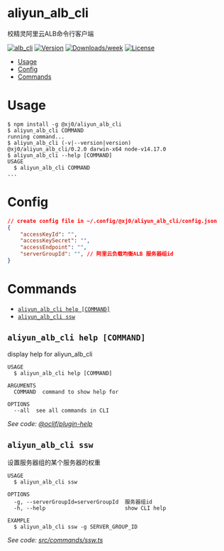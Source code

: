 aliyun_alb_cli
===========

校精灵阿里云ALB命令行客户端

[![alb_cli](https://img.shields.io/badge/cli-oclif-brightgreen.svg)](https://www.npmjs.com/package/@xj0/alb_cli)
[![Version](https://img.shields.io/npm/v/@xj0/alb_cli)](https://npmjs.com/package/@xj0/alb_cli)
[![Downloads/week](https://img.shields.io/npm/dt/@xj0/alb_cli)](https://npmjs.org/package/@xj0/alb_cli)
[![License](https://img.shields.io/npm/l/@xj0/alb_cli)](https://github.com/xiaojing0/aliyun_alb_cli/blob/master/package.json)

<!-- toc -->
* [Usage](#usage)
* [Config](#config)
* [Commands](#commands)
<!-- tocstop -->
# Usage
<!-- usage -->
```sh-session
$ npm install -g @xj0/aliyun_alb_cli
$ aliyun_alb_cli COMMAND
running command...
$ aliyun_alb_cli (-v|--version|version)
@xj0/aliyun_alb_cli/0.2.0 darwin-x64 node-v14.17.0
$ aliyun_alb_cli --help [COMMAND]
USAGE
  $ aliyun_alb_cli COMMAND
...
```
<!-- usagestop -->

<!-- config -->
# Config
``` json
// create config file in ~/.config/@xj0/aliyun_alb_cli/config.json
{
    "accessKeyId": "",
    "accessKeySecret": "",
    "accessEndpoint": "",
    "serverGroupId": "", // 阿里云负载均衡ALB 服务器组id
}
```
<!-- configstop -->

# Commands
<!-- commands -->
* [`aliyun_alb_cli help [COMMAND]`](#aliyun_alb_cli-help-command)
* [`aliyun_alb_cli ssw`](#aliyun_alb_cli-ssw)

## `aliyun_alb_cli help [COMMAND]`

display help for aliyun_alb_cli

```
USAGE
  $ aliyun_alb_cli help [COMMAND]

ARGUMENTS
  COMMAND  command to show help for

OPTIONS
  --all  see all commands in CLI
```

_See code: [@oclif/plugin-help](https://github.com/oclif/plugin-help/blob/v3.2.2/src/commands/help.ts)_

## `aliyun_alb_cli ssw`

设置服务器组的某个服务器的权重

```
USAGE
  $ aliyun_alb_cli ssw

OPTIONS
  -g, --serverGroupId=serverGroupId  服务器组id
  -h, --help                         show CLI help

EXAMPLE
  $ aliyun_alb_cli ssw -g SERVER_GROUP_ID
```

_See code: [src/commands/ssw.ts](https://github.com/xiaojing0/aliyun_alb_cli/blob/v0.2.0/src/commands/ssw.ts)_
<!-- commandsstop -->
